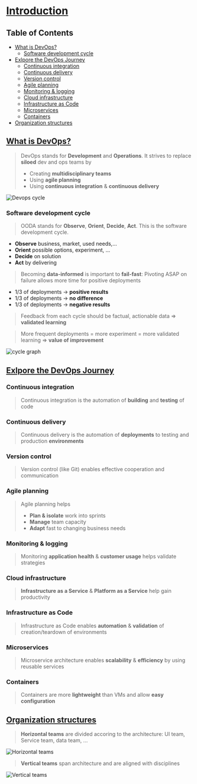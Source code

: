 # [Introduction](https://learn.microsoft.com/en-us/training/modules/introduction-to-devops/) <!-- omit in toc -->

## Table of Contents <!-- omit in toc -->
- [What is DevOps?](#what-is-devops)
  - [Software development cycle](#software-development-cycle)
- [Exlpore the DevOps Journey](#exlpore-the-devops-journey)
  - [Continuous integration](#continuous-integration)
  - [Continuous delivery](#continuous-delivery)
  - [Version control](#version-control)
  - [Agile planning](#agile-planning)
  - [Monitoring \& logging](#monitoring--logging)
  - [Cloud infrastructure](#cloud-infrastructure)
  - [Infrastructure as Code](#infrastructure-as-code)
  - [Microservices](#microservices)
  - [Containers](#containers)
- [Organization structures](#organization-structures)

## [What is DevOps?](https://learn.microsoft.com/en-us/training/modules/introduction-to-devops/2-what-is-devops)


> DevOps stands for **Development** and **Operations**. It strives to replace **siloed** dev and ops teams by 
> - Creating **multidisciplinary teams**
> - Using **agile planning**
> - Using **continuous integration** & **continuous delivery**

![Devops cycle](https://learn.microsoft.com/en-us/training/wwl-azure/introduction-to-devops/media/devops-cycle-98924900-a8ba6dc4.png)

### Software development cycle

> OODA stands for **Observe**, **Orient**, **Decide**, **Act**. This is the software development cycle.

- **Observe** business, market, used needs,...
- **Orient** possible options, experiment, ...
- **Decide** on solution
- **Act** by delivering

> Becoming **data-informed** is important to **fail-fast**:
> Pivoting ASAP on failure allows more time for positive deployments

 - 1/3 of deployments -> **positive results**
 - 1/3 of deployments -> **no difference**
 - 1/3 of deployments -> **negative results**

> Feedback from each cycle should be factual, actionable data => **validated learning**

> More frequent deployments = more experiment = more validated learning => **value of improvement**

![cycle graph](https://learn.microsoft.com/en-us/training/wwl-azure/introduction-to-devops/media/devops-road-optimize-learning-3f77fb52-55675a69.png)

## [Exlpore the DevOps Journey](https://learn.microsoft.com/en-us/training/modules/introduction-to-devops/3-explore-devops-journey)

### Continuous integration
> Continuous integration is the automation of **building** and **testing** of code

### Continuous delivery
> Continuous delivery is the automation of **deployments** to testing and production **environments**

### Version control

> Version control (like Git) enables effective cooperation and communication

### Agile planning

> Agile planning helps
> - **Plan & isolate** work into sprints
> - **Manage** team capacity
> - **Adapt** fast to changing business needs

### Monitoring & logging

> Monitoring **application health** & **customer usage** helps validate strategies

### Cloud infrastructure

> **Infrastructure as a Service** & **Platform as a Service** help gain productivity

### Infrastructure as Code

> Infrastructure as Code enables **automation** & **validation** of creation/teardown of environments

### Microservices

> Microservice architecture enables **scalability** & **efficiency** by using reusable services

### Containers

> Containers are more **lightweight** than VMs and allow **easy configuration**

## [Organization structures](https://learn.microsoft.com/en-us/training/modules/introduction-to-devops/5-define-organization-structure-agile-practices)


> **Horizontal teams** are divided accoring to the architecture: UI team, Service team, data team, ...

![Horizontal teams](https://learn.microsoft.com/en-us/training/wwl-azure/introduction-to-devops/media/devops-ds-image-101-cd10ac81-579ed473-4116f357.png)

> **Vertical teams** span architecture and are aligned with disciplines

![Vertical teams](https://learn.microsoft.com/en-us/training/wwl-azure/introduction-to-devops/media/devops-ds-image-103-b26487ac-24ceba66-43ffd70d.png)